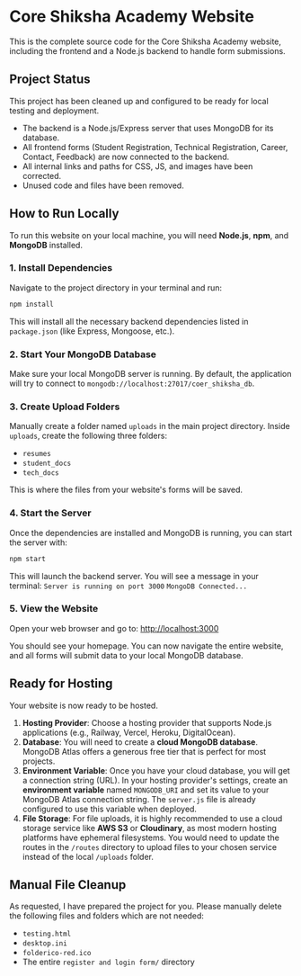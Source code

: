 # Core Shiksha Academy Website

This is the complete source code for the Core Shiksha Academy website, including the frontend and a Node.js backend to handle form submissions.

## Project Status

This project has been cleaned up and configured to be ready for local testing and deployment. 

- The backend is a Node.js/Express server that uses MongoDB for its database.
- All frontend forms (Student Registration, Technical Registration, Career, Contact, Feedback) are now connected to the backend.
- All internal links and paths for CSS, JS, and images have been corrected.
- Unused code and files have been removed.

## How to Run Locally

To run this website on your local machine, you will need **Node.js**, **npm**, and **MongoDB** installed.

### 1. Install Dependencies

Navigate to the project directory in your terminal and run:

```bash
npm install
```

This will install all the necessary backend dependencies listed in `package.json` (like Express, Mongoose, etc.).

### 2. Start Your MongoDB Database

Make sure your local MongoDB server is running. By default, the application will try to connect to `mongodb://localhost:27017/coer_shiksha_db`.

### 3. Create Upload Folders

Manually create a folder named `uploads` in the main project directory. Inside `uploads`, create the following three folders:
- `resumes`
- `student_docs`
- `tech_docs`

This is where the files from your website's forms will be saved.

### 4. Start the Server

Once the dependencies are installed and MongoDB is running, you can start the server with:

```bash
npm start
```

This will launch the backend server. You will see a message in your terminal:
`Server is running on port 3000`
`MongoDB Connected...`

### 5. View the Website

Open your web browser and go to:
[http://localhost:3000](http://localhost:3000)

You should see your homepage. You can now navigate the entire website, and all forms will submit data to your local MongoDB database.

## Ready for Hosting

Your website is now ready to be hosted.

1.  **Hosting Provider**: Choose a hosting provider that supports Node.js applications (e.g., Railway, Vercel, Heroku, DigitalOcean).
2.  **Database**: You will need to create a **cloud MongoDB database**. MongoDB Atlas offers a generous free tier that is perfect for most projects. 
3.  **Environment Variable**: Once you have your cloud database, you will get a connection string (URL). In your hosting provider's settings, create an **environment variable** named `MONGODB_URI` and set its value to your MongoDB Atlas connection string. The `server.js` file is already configured to use this variable when deployed.
4.  **File Storage**: For file uploads, it is highly recommended to use a cloud storage service like **AWS S3** or **Cloudinary**, as most modern hosting platforms have ephemeral filesystems. You would need to update the routes in the `/routes` directory to upload files to your chosen service instead of the local `/uploads` folder.

## Manual File Cleanup

As requested, I have prepared the project for you. Please manually delete the following files and folders which are not needed:

- `testing.html`
- `desktop.ini`
- `folderico-red.ico`
- The entire `register and login form/` directory
